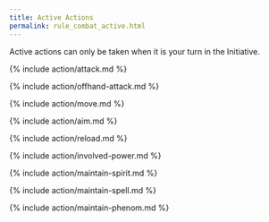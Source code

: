 ```yaml
---
title: Active Actions
permalink: rule_combat_active.html
---
```


Active actions can only be taken when it is your turn in the Initiative.

{% include action/attack.md %}

{% include action/offhand-attack.md %}

{% include action/move.md %}

{% include action/aim.md %}

{% include action/reload.md %}

{% include action/involved-power.md %}

{% include action/maintain-spirit.md %}

{% include action/maintain-spell.md %}

{% include action/maintain-phenom.md %}